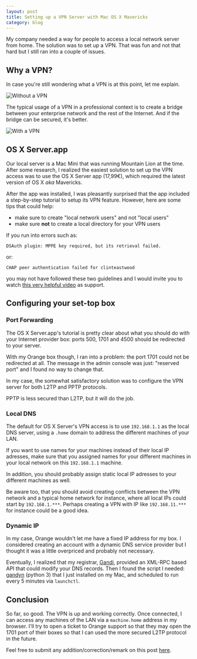 ```yaml
---
layout: post
title: Setting up a VPN Server with Mac OS X Mavericks
category: blog
---
```


My company needed a way for people to access a local network server from home.
The solution was to set up a VPN. That was fun and not that hard but I still ran
into a couple of issues.

## Why a VPN?

In case you're still wondering what a VPN is at this point, let me explain.

![Without a VPN](../../assets/images/vpn-explain-1.png "Without a VPN")

The typical usage of a VPN in a professional context is to create a bridge
between your enterprise network and the rest of the Internet. And if the bridge
can be secured, it's better.

![With a VPN](../../assets/images/vpn-explain-2.png "With a VPN")

## OS X Server.app

Our local server is a Mac Mini that was running Mountain Lion at the time. After
some research, I realized the easiest solution to set up the VPN access was to
use the OS X Server app (17,99€), which required the latest version of OS X
_aka_ Mavericks.

After the app was installed, I was pleasantly surprised that the app included a
step-by-step tutorial to setup its VPN feature. However, here are some tips that
could help:

- make sure to create "local network users" and not "local users"
- make sure **not** to create a local directory for your VPN users

If you run into errors such as:

    DSAuth plugin: MPPE key required, but its retrieval failed.

or:

    CHAP peer authentication failed for clinteastwood

you may not have followed these two guidelines and I would invite you to watch
[this very helpful video][vpn-screencast] as support.

## Configuring your set-top box

### Port Forwarding

The OS X Server.app's tutorial is pretty clear about what you should do with
your Internet provider box: ports 500, 1701 and 4500 should be redirected to
your server.

With my Orange box though, I ran into a problem: the port 1701 could not be
redirected at all. The message in the admin console was just: "reserved port"
and I found no way to change that.

In my case, the somewhat satisfactory solution was to configure the VPN server
for both L2TP and PPTP protocols.

PPTP is less secured than L2TP, but it will do the job.

### Local DNS

The default for OS X Server's VPN access is to use `192.168.1.1` as the local
DNS server, using a `.home` domain to address the different machines of your
LAN.

If you want to use names for your machines instead of their local IP adresses,
make sure that you assigned names for your different machines in your local
network on this `192.168.1.1` machine.

In addition, you should probably assign static local IP adresses to your
different machines as well.

Be aware too, that you should avoid creating conflicts between the VPN network
and a typical home network for instance, where all local IPs could start by
`192.168.1.***`. Perhaps creating a VPN with IP like `192.168.11.***` for
instance could be a good idea.

### Dynamic IP

In my case, Orange wouldn't let me have a fixed IP address for my box. I
considered creating an account with a dynamic DNS service provider but I thought
it was a little overpriced and probably not necessary.

Eventually, I realized that my registrar, [Gandi][gandi], provided an XML-RPC
based API that could modify your DNS records. Then I found the script I needed:
[gandyn][gandyn] (python 3) that I just installed on my Mac, and scheduled to
run every 5 minutes via `launchctl`.

## Conclusion

So far, so good. The VPN is up and working correctly. Once connected, I can
access any machines of the LAN via a `machine.home` address in my browser. I'll
try to open a ticket to Orange support so that they may open the 1701 port of
their boxes so that I can used the more secured L2TP protocol in the future.

Feel free to submit any addition/correction/remark on this post [here][github].

[vpn-screencast]: http://www.youtube.com/watch?v=gG8HcsQuyjI
[gandyn]: https://github.com/Chralu/gandyn
[gandi]: http://www.gandi.net
[github]: https://github.com/dirtyhenry/bootstragram-blog/issues

